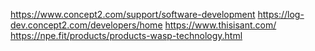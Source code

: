 https://www.concept2.com/support/software-development
https://log-dev.concept2.com/developers/home
https://www.thisisant.com/
https://npe.fit/products/products-wasp-technology.html